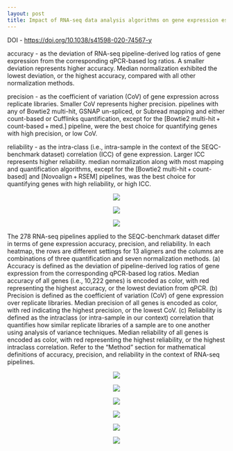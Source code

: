 ```yaml
---
layout: post
title: Impact of RNA-seq data analysis algorithms on gene expression estimation and downstream prediction
---
```

DOI - https://doi.org/10.1038/s41598-020-74567-y

accuracy -  as the deviation of RNA-seq pipeline-derived log ratios of gene expression from the corresponding qPCR-based log ratios.
A smaller deviation represents higher accuracy. Median normalization exhibited the lowest deviation, or the highest accuracy, compared with all other normalization methods.

precision - as the coefficient of variation (CoV) of gene expression across replicate libraries. Smaller CoV represents higher precision.
pipelines with any of Bowtie2 multi-hit, GSNAP un-spliced, or Subread mapping and either count-based or Cufflinks quantification, except for the [Bowtie2 multi-hit + count-based + med.] pipeline, were the best choice for quantifying genes with high precision, or low CoV.

reliability - as the intra-class (i.e., intra-sample in the context of the SEQC-benchmark dataset) correlation (ICC) of gene expression. Larger ICC represents higher reliability.
median normalization along with most mapping and quantification algorithms, except for the [Bowtie2 multi-hit + count-based] and [Novoalign + RSEM] pipelines, was the best choice for quantifying genes with high reliability, or high ICC.

<p align="center">
    <img src="/Images/RNA-seq_FDA_paper_images/pipeline_selection_strategy.png" />
</p>  


<p align="center">
    <img src="/Images/RNA-seq_FDA_paper_images/rna1.png" />
</p>

<p align="center">
    <img src="/Images/RNA-seq_FDA_paper_images/rna2.png" />
</p>


The 278 RNA-seq pipelines applied to the SEQC-benchmark dataset differ in terms of gene expression accuracy, precision, and reliability. In each heatmap, the rows are different settings for 13 aligners and the columns are combinations of three quantification and seven normalization methods. (a) Accuracy is defined as the deviation of pipeline-derived log ratios of gene expression from the corresponding qPCR-based log ratios. Median accuracy of all genes (i.e., 10,222 genes) is encoded as color, with red representing the highest accuracy, or the lowest deviation from qPCR. (b) Precision is defined as the coefficient of variation (CoV) of gene expression over replicate libraries. Median precision of all genes is encoded as color, with red indicating the highest precision, or the lowest CoV. (c) Reliability is defined as the intraclass (or intra-sample in our context) correlation that quantifies how similar replicate libraries of a sample are to one another using analysis of variance techniques. Median reliability of all genes is encoded as color, with red representing the highest reliability, or the highest intraclass correlation. Refer to the “Method” section for mathematical definitions of accuracy, precision, and reliability in the context of RNA-seq pipelines.

<p align="center">
    <img src="/Images/RNA-seq_FDA_paper_images/mappin_tools.png" />
</p>

<p align="center">
    <img src="/Images/RNA-seq_FDA_paper_images/pipeline_tools.png" />
</p>

<p align="center">
    <img src="/Images/RNA-seq_FDA_paper_images/quantification_tools.png" />
</p>

<p align="center">
    <img src="/Images/RNA-seq_FDA_paper_images/normalization_methods.png" />
</p>

<p align="center">
    <img src="/Images/RNA-seq_FDA_paper_images/benchmark_datasets.png" />
</p>

<p align="center">
    <img src="/Images/RNA-seq_FDA_paper_images/pipeline_selection_strategy.png " />
</p>

